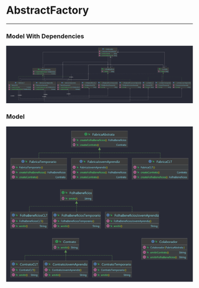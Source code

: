 # AbstractFactory

---

### Model With Dependencies

![Model With Dependencies](https://github.com/ViniciusBatistaDeVasconcelos/AbstractFactory/blob/main/model%20with%20dependencies.png)

### Model

![Model](https://github.com/ViniciusBatistaDeVasconcelos/AbstractFactory/blob/main/model.png)
